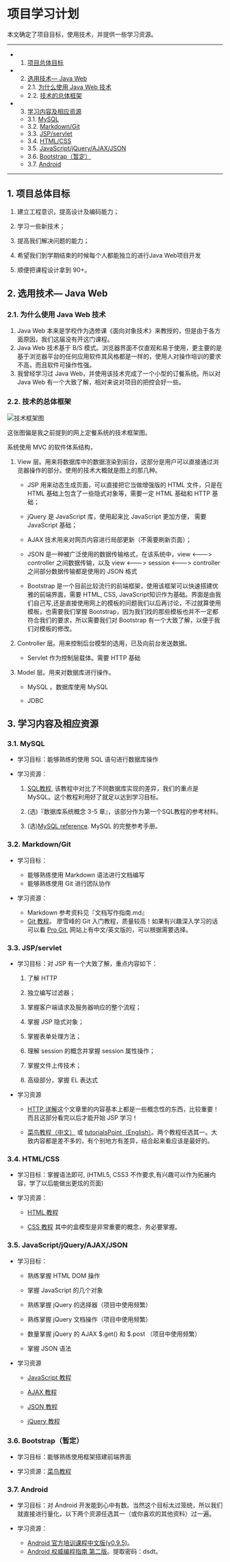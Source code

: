 # 项目学习计划

本文确定了项目目标，使用技术，并提供一些学习资源。

---

<!-- vscode-markdown-toc -->
* 1. [项目总体目标](#-0)
* 2. [选用技术— Java Web](#JavaWeb-1)
	* 2.1. [为什么使用 Java Web 技术](#JavaWeb-2)
	* 2.2. [技术的总体框架](#-3)
* 3. [学习内容及相应资源](#-4)
	* 3.1. [MySQL](#MySQL-5)
	* 3.2. [Markdown/Git](#MarkdownGit-6)
	* 3.3. [JSP/servlet](#JSPservlet-7)
	* 3.4. [HTML/CSS](#HTMLCSS-8)
	* 3.5. [JavaScript/jQuery/AJAX/JSON](#JavaScriptjQueryAJAXJSON-9)
	* 3.6. [Bootstrap（暂定）](#Bootstrap-10)
	* 3.7. [Android](#Android-11)

<!-- /vscode-markdown-toc -->

---

##  1. <a name='-0'></a>项目总体目标

1.  建立工程意识，提高设计及编码能力；

2.  学习一些新技术；

3.  提高我们解决问题的能力；

4.  希望我们到学期结束的时候每个人都能独立的进行Java Web项目开发

5.  顺便把课程设计拿到 90+。


##  2. <a name='JavaWeb-1'></a>选用技术— Java Web

###  2.1. <a name='JavaWeb-2'></a>为什么使用 Java Web 技术

1.  Java Web 本来是学校作为选修课《面向对象技术》来教授的，但是由于各方面原因，我们这届没有开这门课程。
2.  Java Web 技术基于 B/S 模式。浏览器界面不仅直观和易于使用，更主要的是基于浏览器平台的任何应用软件其风格都是一样的，使用人对操作培训的要求不高，而且软件可操作性强。
3.  我曾经学习过 Java Web，并使用该技术完成了一个小型的订餐系统。所以对 Java Web 有一个大致了解，相对来说对项目的把控会好一些。

###  2.2. <a name='-3'></a>技术的总体框架

![技术框架图](../images/framework.png)

这张图偏是我之前提到的网上定餐系统的技术框架图。

系统使用 MVC 的软件体系结构，

1.  View 层。用来将数据库中的数据渲染到前台，这部分是用户可以直接通过浏览器操作的部分。使用的技术大概就是图上的那几种。

    -   JSP 用来动态生成页面，可以直接把它当做增强版的 HTML 文件，只是在 HTML 基础上包含了一些隐式对象等，需要一定 HTML 基础和 HTTP 基础；

    -   jQuery 是 JavaScript 库，使用起来比 JavaScript 更加方便， 需要 JavaScript 基础；

    -   AJAX 技术用来对网页内容进行局部更新（不需要刷新页面）；

    -   JSON 是一种被广泛使用的数据传输格式，在该系统中，view &lt;–--&gt; controller 之间数据传输，以及 view &lt;–--&gt; session &lt;–--&gt; controller 之间部分数据传输都是使用的 JSON 格式

    -   Bootstrap 是一个目前比较流行的前端框架，使用该框架可以快速搭建优雅的前端界面，需要 HTML, CSS, JavaScript知识作为基础。界面是由我们自己写,还是直接使用网上的模板的问题我们以后再讨论，不过就算使用模板，也需要我们掌握 Bootstrap，因为我们找的那些模板也并不一定都符合我们的要求，所以需要我们对 Bootstrap 有一个大致了解，以便于我们对模板的修改。

1.  Controller 层。用来控制后台模型的选用，已及向前台发送数据。

    -   Servlet 作为控制层载体。需要 HTTP 基础

2.  Model 层。用来对数据库进行操作。

    -   MySQL 。数据库使用 MySQL

    -   JDBC

##  3. <a name='-4'></a>学习内容及相应资源

###  3.1. <a name='MySQL-5'></a>MySQL

-   学习目标：能够熟练的使用 SQL 语句进行数据库操作

-   学习资源：

    1.  [SQL教程](http://www.w3school.com.cn/sql/index.asp), 该教程中对比了不同数据库实现的差异，我们的重点是MySQL。这个教程利用好了就足以达到学习目标。

    2.  (选)『数据库系统概念 3-5 章』，该部分作为第一个SQL教程的参考材料。

    3.  (选)[MySQL reference](http://dev.MySQL.com/doc/refman/5.7/en/). MySQL 的完整参考手册。

###  3.2. <a name='MarkdownGit-6'></a>Markdown/Git

- 学习目标：
    - 能够熟练使用 Markdown 语法进行文档编写
    - 能够熟练使用 Git 进行团队协作

- 学习资源：
    - Markdown 参考资料见『文档写作指南.md』
    - [Git 教程](http://www.liaoxuefeng.com/wiki/0013739516305929606dd18361248578c67b8067c8c017b000)。 廖雪峰的 Git 入门教程，质量较高！如果有兴趣深入学习的话可以看 [Pro Git](https://git-scm.com/book/en/v2), 网站上有中文/英文版的，可以根据需要选择。



###  3.3. <a name='JSPservlet-7'></a>JSP/servlet

-   学习目标：对 JSP 有一个大致了解，重点内容如下：

    1.  了解 HTTP

    2.  独立编写过滤器；

    3.  掌握客户端请求及服务器响应的整个流程；

    4.  掌握 JSP 隐式对象；

    5.  掌握表单处理方法；

    6.  理解 session 的概念并掌握 session 属性操作；

    7.  掌握文件上传技术；

    8.  高级部分，掌握 EL 表达式

-   学习资源

    -   [HTTP 详解](http://www.cnblogs.com/TankXiao/archive/2012/02/13/2342672.html)这个文章里的内容基本上都是一些概念性的东西，比较重要！而且这部分看完以后才能开始 JSP 学习！

    -   [菜鸟教程（中文）](http://www.runoob.com/jsp/jsp-tutorial.html) 或 [tutorialsPoint（English）](http://www.tutorialspoint.com/jsp/index.htm)。两个教程任选其一。大致内容都是差不多的，有个别地方有差异，结合起来看应该是最好的。

###  3.4. <a name='HTMLCSS-8'></a>HTML/CSS

-   学习目标：掌握语法即可, (HTML5, CSS3 不作要求,有兴趣可以作为拓展内容，学了以后能做出更炫的页面)

-   学习资源：

    -   [HTML 教程](http://www.w3school.com.cn/html/index.asp)

    -   [CSS 教程](http://www.w3school.com.cn/css/index.asp) 其中的盒模型是非常重要的概念，务必要掌握。

###  3.5. <a name='JavaScriptjQueryAJAXJSON-9'></a>JavaScript/jQuery/AJAX/JSON

-   学习目标：

    -   熟练掌握 HTML DOM 操作

    -   掌握 JavaScript 的几个对象

    -   熟练掌握 jQuery 的选择器（项目中使用频繁）

    -   熟练掌握 jQuery 文档操作（项目中使用频繁）

    -   数量掌握 jQuery 的 AJAX $.get() 和 $.post （项目中使用频繁）

    -   掌握 JSON 语法

-   学习资源

    -   [JavaScript 教程](http://www.w3school.com.cn/js/index.asp)

    -   [AJAX 教程](http://www.w3school.com.cn/ajax/ajax_intro.asp)

    -   [JSON 教程](http://www.w3school.com.cn/json/index.asp)

    -   [jQuery 教程](http://www.w3school.com.cn/jQuery/index.asp)

###  3.6. <a name='Bootstrap-10'></a>Bootstrap（暂定）

-   学习目标：能够熟练使用框架搭建前端界面

-   学习资源：[菜鸟教程](http://www.runoob.com/bootstrap/bootstrap-tutorial.html)

###  3.7. <a name='Android-11'></a>Android

- 学习目标：对 Android 开发能到心中有数。当然这个目标太过笼统，所以我们就直接进行量化，以下两个资源任选其一（或你喜欢的其他资料）过一遍。

- 学习资源：
    - [Android 官方培训课程中文版(v0.9.5)](http://hukai.me/android-training-course-in-chinese/index.html)。
    - [Android 权威编程指南 第二版](https://pan.baidu.com/s/1kVDFVP9)。提取密码：dsdt。
